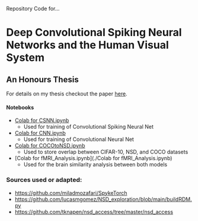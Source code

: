 Repository Code for...

# Deep Convolutional Spiking Neural Networks and the Human Visual System
## An Honours Thesis

For details on my thesis checkout the paper [here](https://www.lucasgomez.ca/static/media/Thesis.8140ccae.pdf).

#### Notebooks
- [Colab for CSNN.ipynb](./CSNN.ipynb)
  - Used for training of Convolutional Spiking Neural Net
- [Colab for CNN.ipynb](./CNN.ipynb)
  - Used for training of Convolutional Neural Net
- [Colab for COCOtoNSD.ipynb](./COCOtoNSD.ipynb)
  - Used to store overlap between CIFAR-10, NSD, and COCO datasets
- [Colab for fMRI_Analysis.ipynb](./Colab for fMRI_Analysis.ipynb)
  - Used for the brain similarity analysis between both models

### Sources used or adapted:
- https://github.com/miladmozafari/SpykeTorch
- https://github.com/lucasmgomez/NSD_exploration/blob/main/buildRDM.py
- https://github.com/tknapen/nsd_access/tree/master/nsd_access
